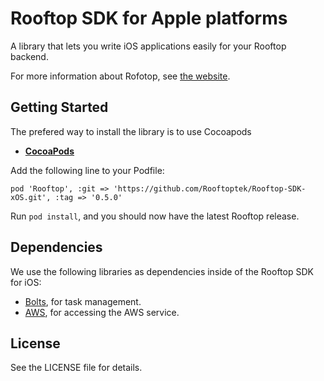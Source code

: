 # Rooftop SDK for Apple platforms

A library that lets you write iOS applications easily for your Rooftop backend.

For more information about Rofotop, see [the website](https://www.rftp.io).

## Getting Started

The prefered way to install the library is to use Cocoapods

- **[CocoaPods](https://cocoapods.org)**

Add the following line to your Podfile:

```
pod 'Rooftop', :git => 'https://github.com/Rooftoptek/Rooftop-SDK-xOS.git', :tag => '0.5.0'
```
Run `pod install`, and you should now have the latest Rooftop release.


## Dependencies

We use the following libraries as dependencies inside of the Rooftop SDK for iOS:

- [Bolts](https://github.com/BoltsFramework), for task management.
- [AWS](https://github.com/aws/aws-sdk-ios), for accessing the AWS service.

## License

See the LICENSE file for details.